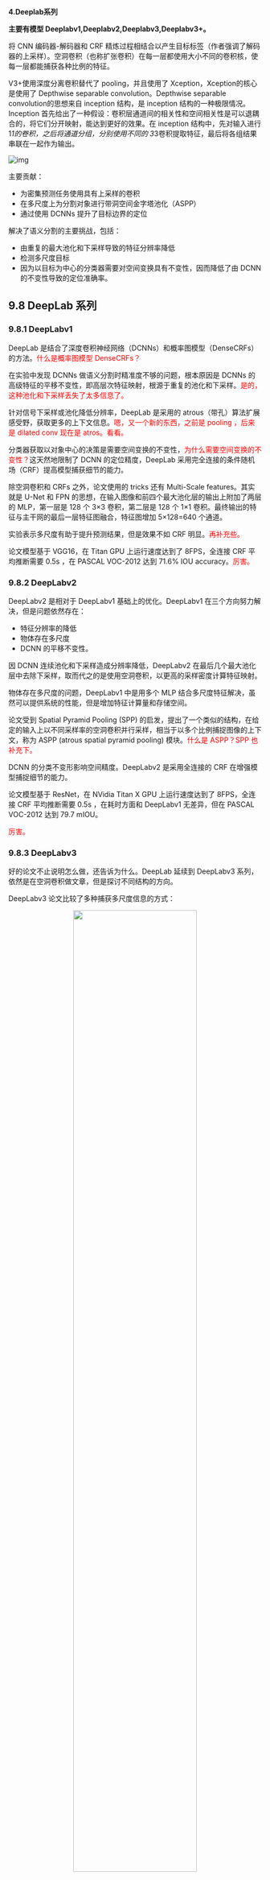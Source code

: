 

**4.Deeplab系列**

**主要有模型 Deeplabv1,Deeplabv2,Deeplabv3,Deeplabv3+。**

将 CNN 编码器-解码器和 CRF 精炼过程相结合以产生目标标签（作者强调了解码器的上采样）。空洞卷积（也称扩张卷积）在每一层都使用大小不同的卷积核，使每一层都能捕获各种比例的特征。

V3+使用深度分离卷积替代了 pooling，并且使用了 Xception，Xception的核心是使用了 Depthwise separable convolution。Depthwise separable convolution的思想来自 inception 结构，是 inception 结构的一种极限情况。Inception 首先给出了一种假设：卷积层通道间的相关性和空间相关性是可以退耦合的，将它们分开映射，能达到更好的效果。在 inception 结构中，先对输入进行 1*1的卷积，之后将通道分组，分别使用不同的 3*3卷积提取特征，最后将各组结果串联在一起作为输出。

![img](https://pic3.zhimg.com/80/v2-fc73c7f8b0e1fa8dbb8f1708cd534896_hd.jpg)

主要贡献：

- 为密集预测任务使用具有上采样的卷积
- 在多尺度上为分割对象进行带洞空间金字塔池化（ASPP）
- 通过使用 DCNNs 提升了目标边界的定位

解决了语义分割的主要挑战，包括：

- 由重复的最大池化和下采样导致的特征分辨率降低
- 检测多尺度目标
- 因为以目标为中心的分类器需要对空间变换具有不变性，因而降低了由 DCNN 的不变性导致的定位准确率。





## 9.8 DeepLab 系列

### 9.8.1 DeepLabv1


DeepLab 是结合了深度卷积神经网络（DCNNs）和概率图模型（DenseCRFs）的方法。<span style="color:red;">什么是概率图模型 DenseCRFs？</span>

在实验中发现 DCNNs 做语义分割时精准度不够的问题，根本原因是 DCNNs 的高级特征的平移不变性，即高层次特征映射，根源于重复的池化和下采样。<span style="color:red;">是的，这种池化和下采样丢失了太多信息了。</span>

针对信号下采样或池化降低分辨率，DeepLab 是采用的 atrous（带孔）算法扩展感受野，获取更多的上下文信息。<span style="color:red;">嗯，又一个新的东西，之前是 pooling ，后来是 dilated conv 现在是 atros。看看。</span>

分类器获取以对象中心的决策是需要空间变换的不变性，<span style="color:red;">为什么需要空间变换的不变性？</span>这天然地限制了 DCNN 的定位精度，DeepLab 采用完全连接的条件随机场（CRF）提高模型捕获细节的能力。

除空洞卷积和 CRFs 之外，论文使用的 tricks 还有 Multi-Scale features。其实就是 U-Net 和 FPN 的思想，在输入图像和前四个最大池化层的输出上附加了两层的 MLP，第一层是 128 个 3×3 卷积，第二层是 128 个 1×1 卷积。最终输出的特征与主干网的最后一层特征图融合，特征图增加 5×128=640 个通道。

实验表示多尺度有助于提升预测结果，但是效果不如 CRF 明显。<span style="color:red;">再补充些。</span>

论文模型基于 VGG16，在 Titan GPU 上运行速度达到了 8FPS，全连接 CRF 平均推断需要 0.5s ，在 PASCAL VOC-2012 达到 71.6% IOU accuracy。<span style="color:red;">厉害。</span>

### 9.8.2 DeepLabv2


DeepLabv2 是相对于 DeepLabv1 基础上的优化。DeepLabv1 在三个方向努力解决，但是问题依然存在：

- 特征分辨率的降低
- 物体存在多尺度
- DCNN 的平移不变性。

因 DCNN 连续池化和下采样造成分辨率降低，DeepLabv2 在最后几个最大池化层中去除下采样，取而代之的是使用空洞卷积，以更高的采样密度计算特征映射。

物体存在多尺度的问题，DeepLabv1 中是用多个 MLP 结合多尺度特征解决，虽然可以提供系统的性能，但是增加特征计算量和存储空间。

论文受到 Spatial Pyramid Pooling (SPP) 的启发，提出了一个类似的结构，在给定的输入上以不同采样率的空洞卷积并行采样，相当于以多个比例捕捉图像的上下文，称为 ASPP (atrous spatial pyramid pooling) 模块。<span style="color:red;">什么是 ASPP？SPP 也补充下。</span>

DCNN 的分类不变形影响空间精度。DeepLabv2 是采用全连接的 CRF 在增强模型捕捉细节的能力。

论文模型基于 ResNet，在 NVidia Titan X GPU 上运行速度达到了 8FPS，全连接 CRF 平均推断需要 0.5s ，在耗时方面和 DeepLabv1 无差异，但在 PASCAL VOC-2012 达到 79.7 mIOU。

<span style="color:red;">厉害。</span>

### 9.8.3 DeepLabv3


好的论文不止说明怎么做，还告诉为什么。DeepLab 延续到 DeepLabv3 系列，依然是在空洞卷积做文章，但是探讨不同结构的方向。

DeepLabv3 论文比较了多种捕获多尺度信息的方式：

<p align="center">
    <img width="70%" height="70%" src="http://images.iterate.site/blog/image/20190722/QtHkymYOBj8t.png?imageslim">
</p>


1. Image Pyramid：将输入图片放缩成不同比例，分别应用在 DCNN 上，将预测结果融合得到最终输出。
2. Encoder-Decoder：利用 Encoder 阶段的多尺度特征，运用到 Decoder 阶段上恢复空间分辨率，代表工作有 FCN、SegNet、PSPNet 等工。<span style="color:red;">嗯，是的。</span>
3. Deeper w. Atrous Convolution：在原始模型的顶端增加额外的模块，例如 DenseCRF，捕捉像素间长距离信息。<span style="color:red;">这个没明白。</span>
4. Spatial Pyramid Pooling：空间金字塔池化具有不同采样率和多种视野的卷积核，能够以多尺度捕捉对象。<span style="color:red;">嗯。</span>

DeepLabv1-v2 都是使用带孔卷积提取密集特征来进行语义分割。但是为了解决分割对象的多尺度问题，DeepLabv3 设计采用多比例的带孔卷积级联或并行来捕获多尺度背景。<span style="color:red;">什么是多比例的带孔卷积级联？</span>

此外，DeepLabv3 将修改之前提出的带孔空间金字塔池化模块，该模块用于探索多尺度卷积特征，将全局背景基于图像层次进行编码获得特征，取得 state-of-art 性能，在 PASCAL VOC-2012 达到 86.9 mIOU。

<span style="color:red;">这么厉害！</span>

### 9.8.4 DeepLabv3+


语义分割关注的问题:

1. 实例对象多尺度问题。
2. 因为深度网络存在 stride=2的层，会导致 feature 分辨率下降，从而导致预测精度降低，而造成的边界信息丢失问题。

deeplab V3 新设计的 aspp 结构解决了问题 1，deeplab v3+主要目的在于解决问题 2。

问题 2 可以使用空洞卷积替代更多的 pooling 层来获取分辨率更高的 feature。但是 feature 分辨率更高会极大增加运算量。以 deeplab v3使用的 resnet101 为例，stride=16 将造成后面 9 层 feature 变大，后面 9 层的计算量变为原来的 2*2=4倍大。stride=8 则更为恐怖，后面 78 层的计算量都会变大很多。<span style="color:red;">是呀。</span>

解决方案：

1. 编解码器结构
2. Modified Aligned Xception

<p align="center">
    <img width="70%" height="70%" src="http://images.iterate.site/blog/image/20190722/zFakwYoXypxN.png?imageslim">
</p>



在 deeplabv3 基础上加入解码器：

- A 是 aspp 结构，其中 $8\times$  的上采样可以看做是一个解码器。
- B 是编解码结构，它集合了高层和底层的特征。
- C 就是本文采取的结构。

<span style="color:red;">是的，ab 之前都已经讲过了。</span>

OK，我们讲下 DeepLabv3+ 的方法：

（1）Encoder-Decoder with Atrous Convolution

<p align="center">
    <img width="70%" height="70%" src="http://images.iterate.site/blog/image/20190722/1xcxhwcFwXMu.png?imageslim">
</p>


- 编码器采用 deeplabv3。
- 解码器部分：
  1. 先从低层级选一个 feature，将低层级的 feature 用 $1 * 1$ 的卷积进行通道压缩（原本为 256 通道，或者 512 通道），目的在于减少低层级的比重。作者认为编码器得到的 feature 具有更丰富的信息，所以编码器的 feature 应该有更高的比重。 这样做有利于训练。<span style="color:red;">嗯。</span>
  2. 再将编码器的输出上采样，使其分辨率与低层级 feature 一致。举个例子，如果采用 resnet conv2 输出的 feature，则这里要 $* 4$ 上采样。将两种 feature 连接后，再进行一次 $3 * 3$ 的卷积（细化作用），<span style="color:red;">为什么要进行细化？</span>然后再次上采样就得到了像素级的预测。后面的实验结果表明这种结构在 stride=16 时既有很高的精度速度又很快。stride=8 相对来说只获得了一点点精度的提升，但增加了很多的计算量。<span style="color:red;">嗯。</span>

（2）Modified Aligned Xception

Xception 主要采用了 deepwish seperable convolution 来替换原来的卷积层。简单的说就是这种结构能在更少参数更少计算量的情况下学到同样的信息。<span style="color:red;">怎么知道能学到相同的信息的？ deepwish seperable convolution 是什么？</span>

这边则是考虑将原来的 resnet-101 骨架网换成 xception。<span style="color:red;">是替换卷积层吗？</span>

<p align="center">
    <img width="70%" height="70%" src="http://images.iterate.site/blog/image/20190722/dtSa01mQxgFz.png?imageslim">
</p>

> 更改后的 resnet-101 。**红色部分为修改**，而且，更多层了：重复 8 次改为 16 次（基于 MSRA 目标检测的工作）。

<span style="color:red;">那么这个是要重新训练吗？还是可以使用之前的权重？</span>

<span style="color:red;">为什么还保留了一部分的 Conv？为什么不完全替换？</span>

可见，将原来简单的 pool 层改成了 stride 为 2 的 deepwish seperable convolution。

额外的 RELU 层和归一化操作添加在每个 3 × 3 depthwise convolution之后（原来只在 1 * 1卷积之后）<span style="color:red;">嗯。</span>

<span style="color:red;">要总结下 depthwise convolution 。</span>



# 相关

- [2019年最新基于深度学习的语义分割技术讲解](https://zhuanlan.zhihu.com/p/76418243)
